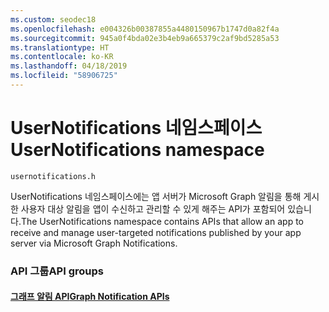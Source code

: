 ```yaml
---
ms.custom: seodec18
ms.openlocfilehash: e004326b00387855a4480150967b1747d0a82f4a
ms.sourcegitcommit: 945a0f4bda02e3b4eb9a665379c2af9bd5285a53
ms.translationtype: HT
ms.contentlocale: ko-KR
ms.lasthandoff: 04/18/2019
ms.locfileid: "58906725"
---
```

# <a name="usernotifications-namespace"></a><span data-ttu-id="59e21-101">UserNotifications 네임스페이스</span><span class="sxs-lookup"><span data-stu-id="59e21-101">UserNotifications namespace</span></span>
```
usernotifications.h
```
<span data-ttu-id="59e21-102">UserNotifications 네임스페이스에는 앱 서버가 Microsoft Graph 알림을 통해 게시한 사용자 대상 알림을 앱이 수신하고 관리할 수 있게 해주는 API가 포함되어 있습니다.</span><span class="sxs-lookup"><span data-stu-id="59e21-102">The UserNotifications namespace contains APIs that allow an app to receive and manage user-targeted notifications published by your app server via Microsoft Graph Notifications.</span></span> 

### <a name="api-groups"></a><span data-ttu-id="59e21-103">API 그룹</span><span class="sxs-lookup"><span data-stu-id="59e21-103">API groups</span></span>

#### <a name="graph-notification-apisusernotificationsindexmd"></a>[<span data-ttu-id="59e21-104">그래프 알림 API</span><span class="sxs-lookup"><span data-stu-id="59e21-104">Graph Notification APIs</span></span>](usernotifications/index.md)

